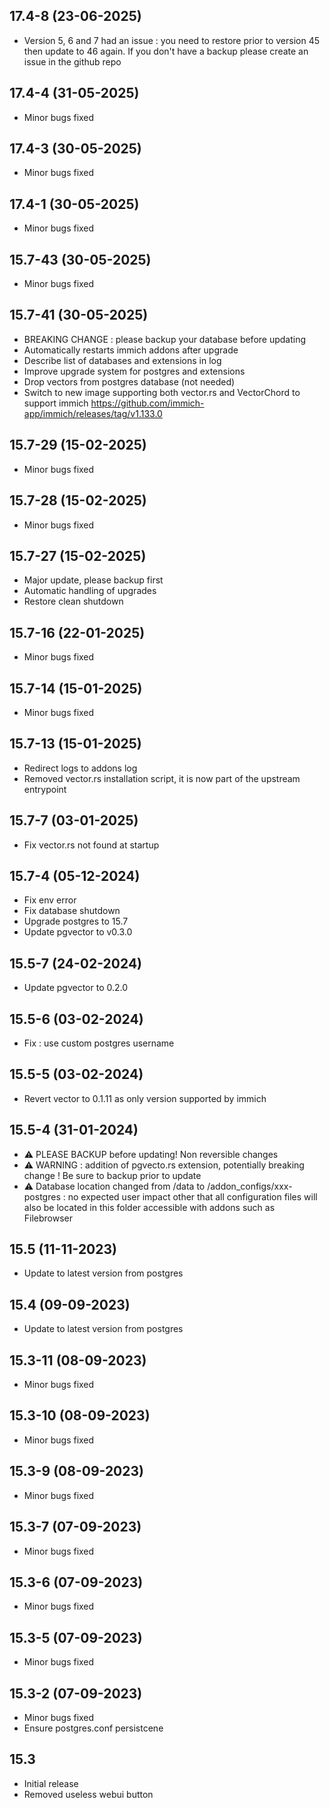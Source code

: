 ## 17.4-8 (23-06-2025)

- Version 5, 6 and 7 had an issue : you need to restore prior to version 45 then update to 46 again. If you don't have a backup please create an issue in the github repo

## 17.4-4 (31-05-2025)

- Minor bugs fixed

## 17.4-3 (30-05-2025)

- Minor bugs fixed

## 17.4-1 (30-05-2025)

- Minor bugs fixed

## 15.7-43 (30-05-2025)

- Minor bugs fixed

## 15.7-41 (30-05-2025)

- BREAKING CHANGE : please backup your database before updating
- Automatically restarts immich addons after upgrade
- Describe list of databases and extensions in log
- Improve upgrade system for postgres and extensions
- Drop vectors from postgres database (not needed)
- Switch to new image supporting both vector.rs and VectorChord to support immich https://github.com/immich-app/immich/releases/tag/v1.133.0

## 15.7-29 (15-02-2025)

- Minor bugs fixed

## 15.7-28 (15-02-2025)

- Minor bugs fixed

## 15.7-27 (15-02-2025)

- Major update, please backup first
- Automatic handling of upgrades
- Restore clean shutdown

## 15.7-16 (22-01-2025)

- Minor bugs fixed

## 15.7-14 (15-01-2025)

- Minor bugs fixed

## 15.7-13 (15-01-2025)

- Redirect logs to addons log
- Removed vector.rs installation script, it is now part of the upstream entrypoint

## 15.7-7 (03-01-2025)

- Fix vector.rs not found at startup

## 15.7-4 (05-12-2024)

- Fix env error
- Fix database shutdown
- Upgrade postgres to 15.7
- Update pgvector to v0.3.0

## 15.5-7 (24-02-2024)

- Update pgvector to 0.2.0

## 15.5-6 (03-02-2024)

- Fix : use custom postgres username

## 15.5-5 (03-02-2024)

- Revert vector to 0.1.11 as only version supported by immich

## 15.5-4 (31-01-2024)

- &#9888; PLEASE BACKUP before updating! Non reversible changes
- &#9888; WARNING : addition of pgvecto.rs extension, potentially breaking change ! Be sure to backup prior to update
- &#9888; Database location changed from /data to /addon_configs/xxx-postgres : no expected user impact other that all configuration files will also be located in this folder accessible with addons such as Filebrowser

## 15.5 (11-11-2023)

- Update to latest version from postgres

## 15.4 (09-09-2023)

- Update to latest version from postgres

## 15.3-11 (08-09-2023)

- Minor bugs fixed

## 15.3-10 (08-09-2023)

- Minor bugs fixed

## 15.3-9 (08-09-2023)

- Minor bugs fixed

## 15.3-7 (07-09-2023)

- Minor bugs fixed

## 15.3-6 (07-09-2023)

- Minor bugs fixed

## 15.3-5 (07-09-2023)

- Minor bugs fixed

## 15.3-2 (07-09-2023)

- Minor bugs fixed
- Ensure postgres.conf persistcene

## 15.3

- Initial release
- Removed useless webui button
